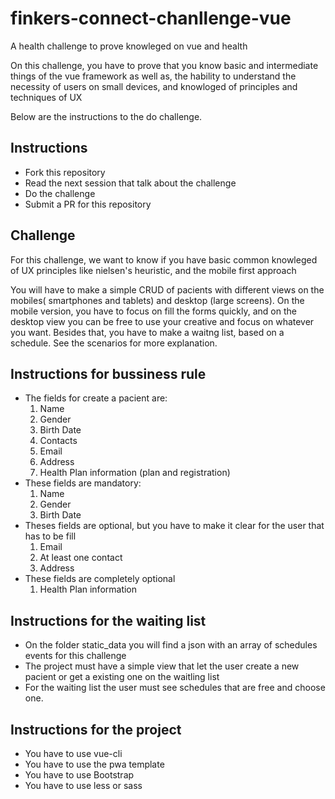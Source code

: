 # finkers-connect-chanllenge-vue
A health challenge to prove knowleged on vue and health

On this challenge, you have to prove that you know basic and intermediate things of the vue framework
as well as, the hability to understand the necessity of users on small devices, and knowloged of principles and techniques of UX

Below are the instructions to the do challenge.

## Instructions
* Fork this repository
* Read the next session that talk about the challenge
* Do the challenge
* Submit a PR for this repository

## Challenge
For this challenge, we want to know if you have basic common knowleged of UX principles like nielsen's heuristic, and the mobile first approach

You will have to make a simple CRUD of pacients with different views on the mobiles( smartphones and tablets) and desktop (large screens).
On the mobile version, you have to focus on fill the forms quickly, and on the desktop view you can be free to use your creative and focus on whatever you want.
Besides that, you have to make a waitng list, based on a schedule. See the scenarios for more explanation.

## Instructions for bussiness rule
* The fields for create a pacient are:
    1. Name
    2. Gender
    3. Birth Date
    4. Contacts
    5. Email
    6. Address
    5. Health Plan information (plan and registration)
* These fields are mandatory:
  1. Name
  2. Gender
  3. Birth Date
* Theses fields are optional, but you have to make it clear for the user that has to be fill
  1. Email
  2. At least one contact
  3. Address
* These fields are completely optional
  1. Health Plan information

## Instructions for the waiting list
* On the folder static_data you will find a json with an array of schedules events for this challenge
* The project must have a simple view that let the user create a new pacient or get a existing one on the waitling list
* For the waiting list the user must see schedules that are free and choose one.

## Instructions for the project
* You have to use vue-cli
* You have to use the pwa template
* You have to use Bootstrap
* You have to use less or sass

